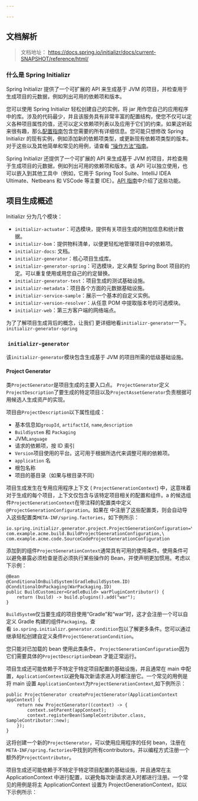 ```yaml
---

---
```

## 文档解析

>文档地址： https://docs.spring.io/initializr/docs/current-SNAPSHOT/reference/html/

### 什么是 **Spring Initializr**

Spring Initializr 提供了一个可扩展的 API 来生成基于 JVM 的项目，并检查用于生成项目的元数据，例如列出可用的依赖项和版本。

您可以使用 Spring Initializr 轻松创建自己的实例，将 jar 用作您自己的应用程序中的库。涉及的代码最少，并且该服务具有非常丰富的配置结构，使您不仅可以定义各种项目属性的值，还可以定义依赖项列表以及应用于它们的约束。如果这听起来很有趣，那么[配置指南](https://docs.spring.io/initializr/docs/current-SNAPSHOT/reference/html/#configuration-guide)包含您需要的所有详细信息。您可能只想修改 Spring Initializr 的现有实例，例如添加新的依赖项类型，或更新现有依赖项类型的版本。对于这些以及其他简单和常见的用例，请查看 [“操作方法”指南](https://docs.spring.io/initializr/docs/current-SNAPSHOT/reference/html/#configuration-howto)。

Spring Initializr 还提供了一个可扩展的 API 来生成基于 JVM 的项目，并检查用于生成项目的元数据，例如列出可用的依赖项和版本。该 API 可以独立使用，也可以嵌入到其他工具中（例如，它用于 Spring Tool Suite、IntelliJ IDEA Ultimate、Netbeans 和 VSCode 等主要 IDE）。[API 指南](https://docs.spring.io/initializr/docs/current-SNAPSHOT/reference/html/#api-guide)中介绍了这些功能。

## 项目生成概述

Initializr 分为几个模块：

- `initializr-actuator`：可选模块，提供有关项目生成的附加信息和统计数据。    
- `initializr-bom`：提供物料清单，以便更轻松地管理项目中的依赖项。
- `initializr-docs`: 文档。
- `initializr-generator`：核心项目生成库。
- `initializr-generator-spring`：可选模块，定义典型 Spring Boot 项目的约定。可以重复使用或用您自己的约定替换。
- `initializr-generator-test`：项目生成的测试基础设施。
- `initializr-metadata`：项目各个方面的元数据基础设施。
- `initializr-service-sample`：展示一个基本的自定义实例。
- `initializr-version-resolver`：从任意 POM 中提取版本号的可选模块。
- `initializr-web`：第三方客户端的网络端点。

为了了解项目生成背后的概念，让我们 更详细地看`initializr-generator`一下。`initializr-generator-spring`

###  `initializr-generator`
该`initializr-generator`模块包含生成基于 JVM 的项目所需的低级基础设施。

#### Project Generator

类`ProjectGenerator`是项目生成的主要入口点。 `ProjectGenerator`定义`ProjectDescription`了要生成的特定项目以及`ProjectAssetGenerator`负责根据可用候选人生成资产的实现。

项目由`ProjectDescription`以下属性组成：

- 基本信息如`groupId`, `artifactId`, `name`,`description`
- `BuildSystem` 和 `Packaging`
- JVM`Language`
- 请求的依赖项，按 ID 索引
- `Version`项目使用的平台。这可用于根据所选代来调整可用的依赖项。
- `application` 名
- 根包名称
- 项目的基目录（如果与根目录不同）

项目生成发生在专用应用程序上下文 ( `ProjectGenerationContext`) 中，这意味着对于生成的每个项目，上下文仅包含与该特定项目相关的配置和组件。a 的候选组件`ProjectGenerationContext`在带注释的配置类中定义`@ProjectGenerationConfiguration`。如果在 中注册了这些配置类，则会自动导入这些配置类`META-INF/spring.factories`，如下例所示：

```
io.spring.initializr.generator.project.ProjectGenerationConfiguration=\
com.example.acme.build.BuildProjectGenerationConfiguration,\
com.example.acme.code.SourceCodeProjectGenerationConfiguration
```

添加到的组件`ProjectGenerationContext`通常具有可用的使用条件。使用条件可以避免暴露必须检查是否必须执行某些操作的 Bean，并使声明更加惯用。考虑以下示例：
```
@Bean
@ConditionalOnBuildSystem(GradleBuildSystem.ID)
@ConditionalOnPackaging(WarPackaging.ID)
public BuildCustomizer<GradleBuild> warPluginContributor() {
    return (build) -> build.plugins().add("war");
}
```

`BuildSystem`仅当要生成的项目使用“Gradle”和“war”时，这才会注册一个可以自定义 Gradle 构建的组件`Packaging`。查看 `io.spring.initializr.generator.condition`包以了解更多条件。您可以通过继承轻松创建自定义条件`ProjectGenerationCondition`。

您只能对已加载的 bean 使用此类条件， `ProjectGenerationConfiguration`因为它们需要具体的`ProjectDescription`bean 才能正常运行。

项目生成还可能依赖于不特定于特定项目配置的基础设施，并且通常在 main 中配置，`ApplicationContext`以避免每次新请求进入时都注册它。一个常见的用例是将 main 设置 `ApplicationContext`为`ProjectGenerationContext`,如下例所示：
```
public ProjectGenerator createProjectGenerator(ApplicationContext appContext) {
    return new ProjectGenerator((context) -> {
        context.setParent(appContext);
        context.registerBean(SampleContributor.class, SampleContributor::new);
    });
}
```
这将创建一个新的`ProjectGenerator`，可以使用应用程序的任何 bean，注册在`META-INF/spring.factories`中找到的所有contributors，并以编程方式注册一个额外的`ProjectContributor`。

项目生成还可能依赖于不特定于特定项目配置的基础设施，并且通常在主 ApplicationContext 中进行配置，以避免每次新请求进入时都进行注册。一个常见的用例是将主 ApplicationContext 设置为 ProjectGenerationContext，如以下示例所示：